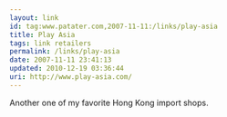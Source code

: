 ```yaml
---
layout: link
id: tag:www.patater.com,2007-11-11:/links/play-asia
title: Play Asia
tags: link retailers
permalink: /links/play-asia
date: 2007-11-11 23:41:13
updated: 2010-12-19 03:36:44
uri: http://www.play-asia.com/
---
```

Another one of my favorite Hong Kong import shops.

